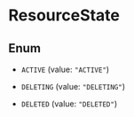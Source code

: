 
# ResourceState

## Enum


* `ACTIVE` (value: `"ACTIVE"`)

* `DELETING` (value: `"DELETING"`)

* `DELETED` (value: `"DELETED"`)



